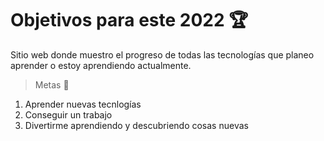 # Objetivos para este 2022 🏆

Sitio web donde muestro el progreso de todas las tecnologías que planeo aprender o estoy aprendiendo actualmente.

> Metas 🥇

1.  Aprender nuevas tecnlogías
2.  Conseguir un trabajo
3.  Divertirme aprendiendo y descubriendo cosas nuevas
